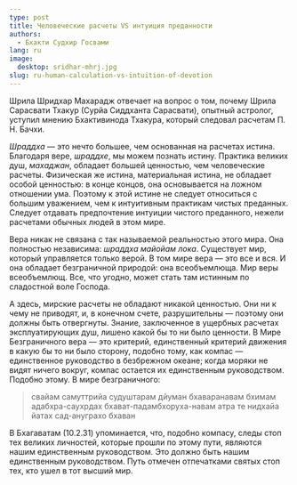 ```yaml
---
type: post
title: Человеческие расчеты VS интуиция преданности
authors:
  - Бхакти Судхир Госвами
lang: ru
image: 
  desktop: sridhar-mhrj.jpg
slug: ru-human-calculation-vs-intuition-of-devotion
---
```


<excerpt>Шрила Шридхар Махарадж отвечает на вопрос о том, почему Шрила Сарасвати Тхакур (Сурйа Сиддханта Сарасвати), опытный астролог, уступил мнению Бхактивинода Тхакура, который следовал расчетам П. Н. Бачхи.</excerpt>

<i>Шраддха</i> — это нечто большее, чем основанная на расчетах истина. Благодаря вере, <i>шраддхе</i>, мы можем познать истину. Практика великих душ, <i>махаджан</i>, обладает большей ценностью, чем человеческие расчеты. Физическая же истина, материальная истина, не обладает особой ценностью: в конце концов, она основывается на ложном отношении ума. Поэтому к этой истине не следует относиться с большим уважением, чем к интуитивным практикам чистых преданных. Следует отдавать предпочтение интуиции чистого преданного, нежели расчетами обычных людей в этом мире.

Вера никак не связана с так называемой реальностью этого мира. Она полностью независима: <i>шраддха майойам лока</i>. Существует мир, который управляется только верой. В том мире вера — это все и вся. И она обладает безграничной природой: она всеобъемлюща. Мир веры всеобъемлющ. Все, что угодно, может стать там истинным по сладостной воле Господа.

А здесь, мирские расчеты не обладают никакой ценностью. Они ни к чему не приводят, и, в конечном счете, разрушительны — поэтому они должны быть отвергнуты. Знание, заключенное в ущербных расчетах эксплуатирующих душ, лишено какой бы то ни было ценности. В Мире Безграничного вера — это критерий, единственный критерий движения в какую бы то ни было сторону, подобно тому, как компас — единственное руководство в безбрежном океане; когда моряки не видят ничего вокруг, компас остается их единственным руководством. Подобно этому. В мире безграничного:

<blockquote>свайам самуттрийа судуштарам дйуман
бхаваранавам бхимам адабхра-саухрдах
бхават-падамбхоруха-навам атра те
нидхайа йатах сад-ануграхо бхаван</blockquote>

В Бхагаватам (10.2.31) упоминается, что, подобно компасу, следы стоп тех великих личностей, которые прошли по этому пути, являются нашим единственным руководством. Это должно быть нашим единственным руководством. Путь отмечен отпечатками святых стоп тех, кто ушел в тот высший мир.
